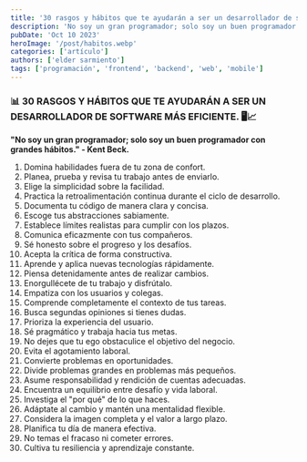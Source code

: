 ```yaml
---
title: '30 rasgos y hábitos que te ayudarán a ser un desarrollador de software más eficiente'
description: 'No soy un gran programador; solo soy un buen programador con grandes hábitos." - Kent Beck.'
pubDate: 'Oct 10 2023'
heroImage: '/post/habitos.webp'
categories: ['artículo']
authors: ['elder sarmiento']
tags: ['programación', 'frontend', 'backend', 'web', 'mobile']
---
```

### 📊 30 RASGOS Y HÁBITOS QUE TE AYUDARÁN A SER UN DESARROLLADOR DE SOFTWARE MÁS EFICIENTE. 🖥️📈

**"No soy un gran programador; solo soy un buen programador con grandes hábitos." - Kent Beck.**

1. Domina habilidades fuera de tu zona de confort.
2. Planea, prueba y revisa tu trabajo antes de enviarlo.
3. Elige la simplicidad sobre la facilidad.
4. Practica la retroalimentación continua durante el ciclo de desarrollo.
5. Documenta tu código de manera clara y concisa.
6. Escoge tus abstracciones sabiamente.
7. Establece límites realistas para cumplir con los plazos.
8. Comunica eficazmente con tus compañeros.
9. Sé honesto sobre el progreso y los desafíos.
10. Acepta la crítica de forma constructiva.
11. Aprende y aplica nuevas tecnologías rápidamente.
12. Piensa detenidamente antes de realizar cambios.
13. Enorgullécete de tu trabajo y disfrútalo.
14. Empatiza con los usuarios y colegas.
15. Comprende completamente el contexto de tus tareas.
16. Busca segundas opiniones si tienes dudas.
17. Prioriza la experiencia del usuario.
18. Sé pragmático y trabaja hacia tus metas.
19. No dejes que tu ego obstaculice el objetivo del negocio.
20. Evita el agotamiento laboral.
21. Convierte problemas en oportunidades.
22. Divide problemas grandes en problemas más pequeños.
23. Asume responsabilidad y rendición de cuentas adecuadas.
24. Encuentra un equilibrio entre desafío y vida laboral.
25. Investiga el "por qué" de lo que haces.
26. Adáptate al cambio y mantén una mentalidad flexible.
27. Considera la imagen completa y el valor a largo plazo.
28. Planifica tu día de manera efectiva.
29. No temas el fracaso ni cometer errores.
30. Cultiva tu resiliencia y aprendizaje constante.
